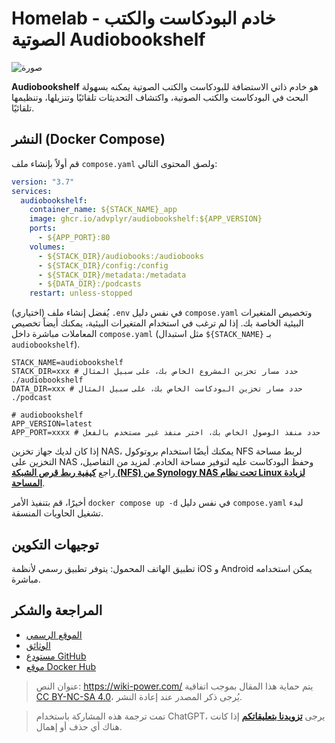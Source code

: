 # Homelab - خادم البودكاست والكتب الصوتية Audiobookshelf

![صورة](https://img.wiki-power.com/d/wiki-media/img/20230531204505.png)

**Audiobookshelf** هو خادم ذاتي الاستضافة للبودكاست والكتب الصوتية يمكنه بسهولة البحث في البودكاست والكتب الصوتية، واكتشاف التحديثات تلقائيًا وتنزيلها، وتنظيمها تلقائيًا.

## النشر (Docker Compose)

قم أولاً بإنشاء ملف `compose.yaml` ولصق المحتوى التالي:

```yaml title="compose.yaml"
version: "3.7"
services:
  audiobookshelf:
    container_name: ${STACK_NAME}_app
    image: ghcr.io/advplyr/audiobookshelf:${APP_VERSION}
    ports:
      - ${APP_PORT}:80
    volumes:
      - ${STACK_DIR}/audiobooks:/audiobooks
      - ${STACK_DIR}/config:/config
      - ${STACK_DIR}/metadata:/metadata
      - ${DATA_DIR}:/podcasts
    restart: unless-stopped
```

(اختياري) يُفضل إنشاء ملف `.env` في نفس دليل `compose.yaml` وتخصيص المتغيرات البيئية الخاصة بك. إذا لم ترغب في استخدام المتغيرات البيئية، يمكنك أيضاً تخصيص المعاملات مباشرة داخل `compose.yaml` (مثل استبدال `${STACK_NAME}` بـ `audiobookshelf`).

```dotenv title=".env"
STACK_NAME=audiobookshelf
STACK_DIR=xxx # حدد مسار تخزين المشروع الخاص بك، على سبيل المثال ./audiobookshelf
DATA_DIR=xxx # حدد مسار تخزين البودكاست الخاص بك، على سبيل المثال ./podcast

# audiobookshelf
APP_VERSION=latest
APP_PORT=xxxx # حدد منفذ الوصول الخاص بك، اختر منفذ غير مستخدم بالفعل
```

إذا كان لديك جهاز تخزين NAS، يمكنك أيضًا استخدام بروتوكول NFS لربط مساحة التخزين على NAS وحفظ البودكاست عليه لتوفير مساحة الخادم. لمزيد من التفاصيل، راجع [**كيفية ربط قرص الشبكة (NFS) من Synology NAS تحت نظام Linux لزيادة المساحة**](to_be_replace[3]).

أخيرًا، قم بتنفيذ الأمر `docker compose up -d` في نفس دليل `compose.yaml` لبدء تشغيل الحاويات المنسقة.

## توجيهات التكوين

تطبيق الهاتف المحمول: يتوفر تطبيق رسمي لأنظمة iOS و Android يمكن استخدامه مباشرة.

## المراجعة والشكر

- [الموقع الرسمي](https://www.audiobookshelf.org/)
- [الوثائق](https://www.audiobookshelf.org/docs#docker-compose-install)
- [مستودع GitHub](https://github.com/advplyr/audiobookshelf)
- [موقع Docker Hub](https://hub.docker.com/r/advplyr/audiobookshelf)

> عنوان النص: <https://wiki-power.com/>
> يتم حماية هذا المقال بموجب اتفاقية [CC BY-NC-SA 4.0](https://creativecommons.org/licenses/by/4.0/deed.zh)، يُرجى ذكر المصدر عند إعادة النشر.

> تمت ترجمة هذه المشاركة باستخدام ChatGPT، يرجى [**تزويدنا بتعليقاتكم**](https://github.com/linyuxuanlin/Wiki_MkDocs/issues/new) إذا كانت هناك أي حذف أو إهمال.